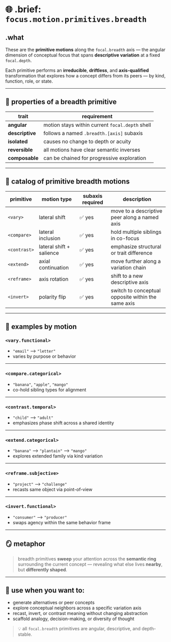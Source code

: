 # 🌐 .brief: `focus.motion.primitives.breadth`

## .what
These are the **primitive motions** along the `focal.breadth` axis —
the angular dimension of conceptual focus that spans **descriptive variation**
at a fixed `focal.depth`.

Each primitive performs an **irreducible**, **driftless**, and **axis-qualified** transformation
that explores how a concept differs from its peers — by kind, function, role, or state.

---

## 🧭 properties of a breadth primitive

| trait              | requirement                                               |
|--------------------|-----------------------------------------------------------|
| **angular**         | motion stays within current `focal.depth` shell           |
| **descriptive**     | follows a named `.breadth.[axis]` subaxis                 |
| **isolated**        | causes no change to depth or acuity                       |
| **reversible**      | all motions have clear semantic inverses                  |
| **composable**      | can be chained for progressive exploration                |

---

## 🔹 catalog of primitive breadth motions

| primitive     | motion type              | subaxis required | description                                                |
|---------------|---------------------------|------------------|------------------------------------------------------------|
| `<vary>`       | lateral shift             | ✅ yes           | move to a descriptive peer along a named axis              |
| `<compare>`    | lateral inclusion         | ✅ yes           | hold multiple siblings in co-focus                         |
| `<contrast>`   | lateral shift + salience  | ✅ yes           | emphasize structural or trait difference                   |
| `<extend>`     | axial continuation        | ✅ yes           | move further along a variation chain                       |
| `<reframe>`    | axis rotation             | ✅ yes           | shift to a new descriptive axis                            |
| `<invert>`     | polarity flip             | ✅ yes           | switch to conceptual opposite within the same axis         |

---

## 🧪 examples by motion

### `<vary.functional>`
- `"email"` ⟶ `"letter"`
- varies by purpose or behavior

---

### `<compare.categorical>`
- `"banana"`, `"apple"`, `"mango"`
- co-hold sibling types for alignment

---

### `<contrast.temporal>`
- `"child"` ⟶ `"adult"`
- emphasizes phase shift across a shared identity

---

### `<extend.categorical>`
- `"banana"` ⟶ `"plantain"` ⟶ `"mango"`
- explores extended family via kind variation

---

### `<reframe.subjective>`
- `"project"` ⟶ `"challenge"`
- recasts same object via point-of-view

---

### `<invert.functional>`
- `"consumer"` ⟶ `"producer"`
- swaps agency within the same behavior frame

---

## 🪞 metaphor

> breadth primitives **sweep** your attention across the **semantic ring**
> surrounding the current concept —
> revealing what else lives **nearby**, but **differently shaped**.

---

## 🎯 use when you want to:

- generate alternatives or peer concepts
- explore conceptual neighbors across a specific variation axis
- recast, invert, or contrast meaning without changing abstraction
- scaffold analogy, decision-making, or diversity of thought

> 💡 all `focal.breadth` primitives are angular, descriptive, and depth-stable.
